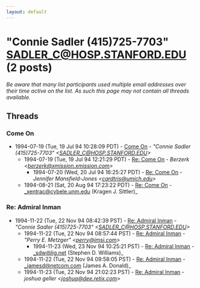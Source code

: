 ```yaml
---
layout: default
---
```


# "Connie Sadler (415)725-7703" <SADLER_C@HOSP.STANFORD.EDU> (2 posts)

_Be aware that many list participants used multiple email addresses over their time active on the list. As such this page may not contain all threads available._

## Threads

### Come On
+ 1994-07-19 (Tue, 19 Jul 94 10:28:09 PDT) - [Come On](/archive/1994/07/bc3aa1a9011aae31088f91e574835fd3d3c32366ae7aeba81acd7edbe7f1c077) - _"Connie Sadler (415)725-7703" \<SADLER_C@HOSP.STANFORD.EDU\>_
  + 1994-07-19 (Tue, 19 Jul 94 12:21:29 PDT) - [Re: Come On](/archive/1994/07/084cc331cc77ac6c1757bed5691203cc61041c219d2035a3085787b44a5bbad8) - _Berzerk \<berzerk@xmission.xmission.com\>_
    + 1994-07-20 (Wed, 20 Jul 94 16:25:27 PDT) - [Re: Come On](/archive/1994/07/1809024f2ec6f62af5478f4de9bd5775daab4afb659d8f18134e2024564ab13c) - _Jennifer Mansfield-Jones \<cardtris@umich.edu\>_
  + 1994-08-21 (Sat, 20 Aug 94 17:23:22 PDT) - [Re: Come On](/archive/1994/08/41662981a17e2b746d0b69a17556c5f53bc1f22dda99f4ae719c234ca7209bdd) - _xentrac@cybele.unm.edu (Kragen J. Sittler)_

### Re: Admiral Inman
+ 1994-11-22 (Tue, 22 Nov 94 08:42:39 PST) - [Re: Admiral Inman](/archive/1994/11/a2f15f030bb7b307b44128011deaf3703426ca7fca2441ce7d79eef0da56488c) - _"Connie Sadler (415)725-7703" \<SADLER_C@HOSP.STANFORD.EDU\>_
  + 1994-11-22 (Tue, 22 Nov 94 08:57:44 PST) - [Re: Admiral Inman](/archive/1994/11/25f9202971e7643e91c90685be69b4c7f3c375e22b7d1d1db514c397b7291bbc) - _"Perry E. Metzger" \<perry@imsi.com\>_
    + 1994-11-23 (Wed, 23 Nov 94 10:25:21 PST) - [Re: Admiral Inman](/archive/1994/11/f67563e4a88dc7ebf2129dafbc0f67d9748369e550c2716c039c819385c95e18) - _sdw@lig.net (Stephen D. Williams)_
  + 1994-11-22 (Tue, 22 Nov 94 09:58:05 PST) - [Re: Admiral Inman](/archive/1994/11/354ea0b381e0355e6675b93ad120cd6fd5f76dccfd915b63dda41c025980c054) - _jamesd@netcom.com (James A. Donald)_
  + 1994-11-23 (Tue, 22 Nov 94 21:02:23 PST) - [Re: Admiral Inman](/archive/1994/11/9a4827db36b005b5eb2dbac424a73d0c8d98e12560e740c1174c95c6da340d9a) - _joshua geller \<joshua@dee.retix.com\>_

